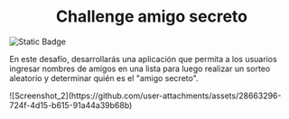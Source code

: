 <h1 align="center">Challenge amigo secreto</h1>
<img alt="Static Badge" src="https://img.shields.io/badge/challenge_amigo_secreto-One_%7C_Alura-blue">

<p>En este desafío, desarrollarás una aplicación que permita a los usuarios ingresar nombres de amigos en una lista para luego realizar un sorteo aleatorio y determinar quién es el "amigo secreto".</p>
![Screenshot_2](https://github.com/user-attachments/assets/28663296-724f-4d15-b615-91a44a39b68b)
